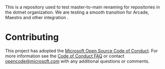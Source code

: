 This is a repository used to test master-to-main renaming for repositories in the dotnet organization.
We are testing a smooth transition for Arcade, Maestro and other integration .

# Contributing

This project has adopted the [Microsoft Open Source Code of Conduct](https://opensource.microsoft.com/codeofconduct/). For more information see the [Code of Conduct FAQ](https://opensource.microsoft.com/codeofconduct/faq/) or contact [opencode@microsoft.com](mailto:opencode@microsoft.com) with any additional questions or comments.
